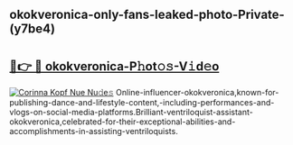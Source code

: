 ## okokveronica-only-fans​-leaked-photo​-Private-(y7be4)


# <h2><a href="https://mediaupload.pro?title=okokveronica&ref=git">🔗👉 🔴 okokveronica-P𝚑ot𝚘𝚜-V𝚒d𝚎o</a></h2>

[![Corinna Kopf Nue Nu𝚍e𝚜](https://i.imgur.com/0qMVB7G.gif)](https://mediaupload.pro?title=okokveronica&ref=git)
Online-influencer-okokveronica,known-for-publishing-dance-and-lifestyle-content,-including-performances-and-vlogs-on-social-media-platforms.Brilliant-ventriloquist-assistant-okokveronica,celebrated-for-their-exceptional-abilities-and-accomplishments-in-assisting-ventriloquists.  